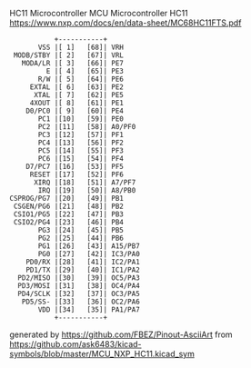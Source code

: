 HC11 Microcontroller
MCU Microcontroller HC11
https://www.nxp.com/docs/en/data-sheet/MC68HC11FTS.pdf


	           +-----------+
	       VSS |[ 1]   [68]| VRH
	 MODB/STBY |[ 2]   [67]| VRL
	   MODA/LR |[ 3]   [66]| PE7
	         E |[ 4]   [65]| PE3
	       R/W |[ 5]   [64]| PE6
	     EXTAL |[ 6]   [63]| PE2
	      XTAL |[ 7]   [62]| PE5
	     4XOUT |[ 8]   [61]| PE1
	    D0/PC0 |[ 9]   [60]| PE4
	       PC1 |[10]   [59]| PE0
	       PC2 |[11]   [58]| A0/PF0
	       PC3 |[12]   [57]| PF1
	       PC4 |[13]   [56]| PF2
	       PC5 |[14]   [55]| PF3
	       PC6 |[15]   [54]| PF4
	    D7/PC7 |[16]   [53]| PF5
	     RESET |[17]   [52]| PF6
	      XIRQ |[18]   [51]| A7/PF7
	       IRQ |[19]   [50]| A8/PB0
	CSPROG/PG7 |[20]   [49]| PB1
	 CSGEN/PG6 |[21]   [48]| PB2
	 CSIO1/PG5 |[22]   [47]| PB3
	 CSIO2/PG4 |[23]   [46]| PB4
	       PG3 |[24]   [45]| PB5
	       PG2 |[25]   [44]| PB6
	       PG1 |[26]   [43]| A15/PB7
	       PG0 |[27]   [42]| IC3/PA0
	    PD0/RX |[28]   [41]| IC2/PA1
	    PD1/TX |[29]   [40]| IC1/PA2
	  PD2/MISO |[30]   [39]| OC5/PA3
	  PD3/MOSI |[31]   [38]| OC4/PA4
	  PD4/SCLK |[32]   [37]| OC3/PA5
	   PD5/SS- |[33]   [36]| OC2/PA6
	       VDD |[34]   [35]| PA1/PA7
	           +-----------+


generated by https://github.com/FBEZ/Pinout-AsciiArt from https://github.com/ask6483/kicad-symbols/blob/master/MCU_NXP_HC11.kicad_sym